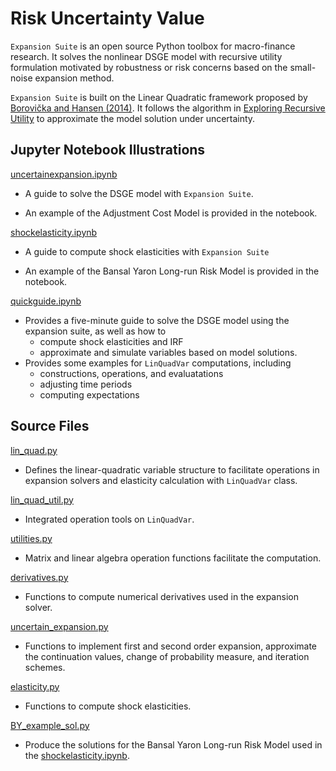 # Risk Uncertainty Value

`Expansion Suite` is an open source Python toolbox for macro-finance research. It solves the nonlinear DSGE model with recursive utility formulation motivated by robustness or risk concerns based on the small-noise expansion method.



`Expansion Suite` is built on the Linear Quadratic framework proposed by [Borovička and Hansen (2014)](https://larspeterhansen.org/wp-content/uploads/2016/10/Examining-Macroeconomic-Models-through-the-Lens-of-Asset-Pricing.pdf). It follows the algorithm in [Exploring Recursive Utility](https://larspeterhansen.org/class-notes/) to approximate the model solution under uncertainty. 



## Jupyter Notebook Illustrations

[uncertainexpansion.ipynb](https://github.com/lphansen/RiskUncertaintyValue/blob/main/uncertainexpansion.ipynb)

- A guide to solve the DSGE model with `Expansion Suite`. 

- An example of the Adjustment Cost Model is provided in the notebook.

[shockelasticity.ipynb](https://github.com/lphansen/RiskUncertaintyValue/blob/main/shockelasticity.ipynb)

- A guide to compute shock elasticities with `Expansion Suite` 

- An example of the Bansal Yaron Long-run Risk Model is provided in the notebook.

[quickguide.ipynb](https://github.com/lphansen/RiskUncertaintyValue/blob/main/quickguide.ipynb)

- Provides a five-minute guide to solve the DSGE model using the expansion suite, as well as how to 
  - compute shock elasticities and IRF
  - approximate and simulate variables based on model solutions. 
- Provides some examples for `LinQuadVar` computations, including
  - constructions, operations, and evaluatations
  - adjusting time periods
  - computing expectations

## Source Files

[lin_quad.py](https://github.com/lphansen/RiskUncertaintyValue/blob/main/src/lin_quad.py)
- Defines the linear-quadratic variable structure to facilitate operations in expansion solvers and elasticity calculation with `LinQuadVar` class.

[lin_quad_util.py](https://github.com/lphansen/RiskUncertaintyValue/blob/main/src/lin_quad_util.py)
- Integrated operation tools on `LinQuadVar`.

[utilities.py](https://github.com/lphansen/RiskUncertaintyValue/blob/main/src/utilities.py)
- Matrix and linear algebra operation functions facilitate the computation.

[derivatives.py](https://github.com/lphansen/RiskUncertaintyValue/blob/main/src/derivatives.py)
- Functions to compute numerical derivatives used in the expansion solver.

[uncertain_expansion.py](https://github.com/lphansen/RiskUncertaintyValue/blob/main/src/uncertain_expansion.py)
- Functions to implement first and second order expansion, approximate the continuation values, change of probability measure, and iteration schemes.

[elasticity.py](https://github.com/lphansen/RiskUncertaintyValue/blob/main/src/elasticity.py)
- Functions to compute shock elasticities.

[BY_example_sol.py](https://github.com/lphansen/RiskUncertaintyValue/blob/main/src/BY_example_sol.py)
- Produce the solutions for the Bansal Yaron Long-run Risk Model used in the [shockelasticity.ipynb](https://github.com/lphansen/RiskUncertaintyValue/blob/main/shockelasticity.ipynb).























